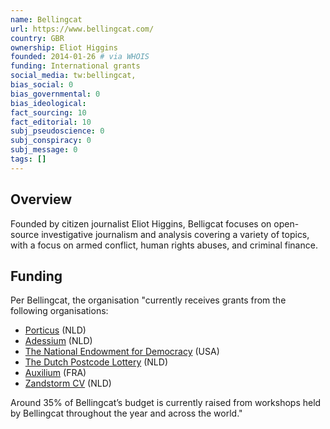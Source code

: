 ```yaml
---
name: Bellingcat
url: https://www.bellingcat.com/
country: GBR
ownership: Eliot Higgins
founded: 2014-01-26 # via WHOIS
funding: International grants
social_media: tw:bellingcat,
bias_social: 0
bias_governmental: 0
bias_ideological:
fact_sourcing: 10
fact_editorial: 10
subj_pseudoscience: 0
subj_conspiracy: 0
subj_message: 0
tags: []
---
```


## Overview
Founded by citizen journalist Eliot Higgins, Belligcat focuses on open-source investigative journalism and analysis covering a variety of topics, with a focus on armed conflict, human rights abuses, and criminal finance.

## Funding
Per Bellingcat, the organisation "currently receives grants from the following organisations:

- [Porticus](https://www.porticus.com/en/home/) (NLD)
- [Adessium](https://www.adessium.org/) (NLD)
- [The National Endowment for Democracy](https://www.ned.org/) (USA)
- [The Dutch Postcode Lottery](https://www.novamedia.nl/charity-lotteries) (NLD)
- [Auxilium](http://auxiliumfoundation.org/) (FRA)
- [Zandstorm CV](https://opencorpdata.com/lei/724500XGLUSJCX5CUQ75) (NLD)

Around 35% of Bellingcat’s budget is currently raised from workshops held by Bellingcat throughout the year and across the world."
